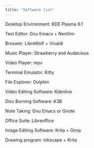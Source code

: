 ```yaml
---
title: "Software list"
---
```

Desktop Environment: KDE Plasma 6.1

Text Editor: Gnu Emacs + NeoVim

Broswer: LibreWolf + Vivaldi

Music Player: Strawberry and Audacious

Video Player: mpv

Terminal Emulator: Kitty

File Explorer: Dolphin

Video Editing Software: Kdenlive

Disc Burning Software: K3B

Note Taking: Gnu Emacs or Gnote

Office Suite: Libreoffice

Image Editing Software: Krita + Gimp

Drawing program: Inkscape + Krita